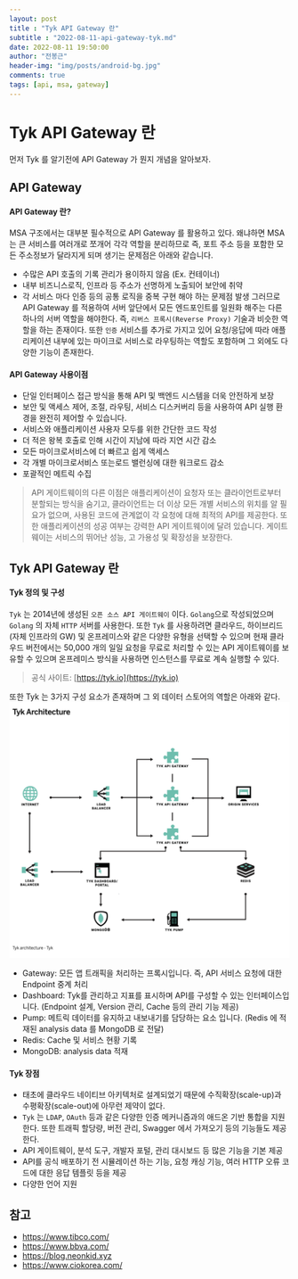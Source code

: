 ```yaml
---
layout: post
title : "Tyk API Gateway 란"
subtitle : "2022-08-11-api-gateway-tyk.md"
date: 2022-08-11 19:50:00
author: "전봉근"
header-img: "img/posts/android-bg.jpg"
comments: true
tags: [api, msa, gateway]
---
```


Tyk API Gateway 란
=========

먼저 Tyk 를 알기전에 API Gateway 가 뭔지 개념을 알아보자.

## API Gateway 
#### API Gateway 란?
MSA 구조에서는 대부분 필수적으로 API Gateway 를 활용하고 있다. 왜냐하면 MSA 는 큰 서비스를 여러개로 쪼개어 각각 역할을 분리하므로 즉, 포트 주소 등을 포함한 모든 주소정보가 달라지게 되며 생기는 문제점은 아래와 같습니다.
- 수많은 API 호출의 기록 관리가 용이하지 않음 (Ex. 컨테이너)
- 내부 비즈니스로직, 인프라 등 주소가 선명하게 노출되어 보안에 취약
- 각 서비스 마다 인증 등의 공통 로직을 중복 구현 해야 하는 문제점 발생
그러므로 API Gateway 를 적용하여 서버 앞단에서 모든 엔드포인트를 일원화 해주는 다른 하나의 서버 역할을 해야한다. 즉, `리버스 프록시(Reverse Proxy)` 기술과 비슷한 역할을 하는 존재이다.
또한 `인증` 서비스를 추가로 가지고 있어 요청/응답에 따라 애플리케이션 내부에 있는 마이크로 서비스로 라우팅하는 역할도 포함하며 그 외에도 다양한 기능이 존재한다.

#### API Gateway 사용이점
- 단일 인터페이스 접근 방식을 통해 API 및 백엔드 시스템을 더욱 안전하게 보장
- 보안 및 액세스 제어, 조절, 라우팅, 서비스 디스커버리 등을 사용하여 API 실행 환경을 완전히 제어할 수 있습니다.
- 서비스와 애플리케이션 사용자 모두를 위한 간단한 코드 작성
- 더 적은 왕복 호출로 인해 시간이 지남에 따라 지연 시간 감소
- 모든 마이크로서비스에 더 빠르고 쉽게 액세스
- 각 개별 마이크로서비스 또는로드 밸런싱에 대한 워크로드 감소
- 포괄적인 메트릭 수집
> API 게이트웨이의 다른 이점은 애플리케이션이 요청자 또는 클라이언트로부터 분할되는 방식을 숨기고, 클라이언트는 더 이상 모든 개별 서비스의 위치를 알 필요가 없으며, 사용된 코드에 관계없이 각 요청에 대해 최적의 API를 제공한다. 또한 애플리케이션의 성공 여부는 강력한 API 게이트웨이에 달려 있습니다. 게이트웨이는 서비스의 뛰어난 성능, 고 가용성 및 확장성을 보장한다.


## Tyk API Gateway 란
#### Tyk 정의 및 구성
`Tyk` 는 2014년에 생성된 `오픈 소스 API 게이트웨이` 이다. `Golang`으로 작성되었으며 `Golang` 의 자체 `HTTP` 서버를 사용한다.
또한 `Tyk` 를 사용하려면 클라우드, 하이브리드(자체 인프라의 GW) 및 온프레미스와 같은 다양한 유형을 선택할 수 있으며 현재 클라우드 버전에서는 50,000 개의 일일 요청을 무료로 처리할 수 있는 API 게이트웨이를 보유할 수 있으며 온프레미스 방식을 사용하면 인스턴스를 무료로 계속 실행할 수 있다.
> 공식 사이트: [https://tyk.io](https://tyk.io)

또한 Tyk 는 3가지 구성 요소가 존재하며 그 외 데이터 스토어의 역할은 아래와 같다.    
![api-gateway-1](/img/posts/msa/api-gateway-1.png)    
- Gateway: 모든 앱 트래픽을 처리하는 프록시입니다. 즉, API 서비스 요청에 대한 Endpoint 중계 처리
- Dashboard: Tyk를 관리하고 지표를 표시하며 API를 구성할 수 있는 인터페이스입니다. (Endpoint 설계, Version 관리, Cache 등의 관리 기능 제공)
- Pump: 메트릭 데이터를 유지하고 내보내기를 담당하는 요소 입니다. (Redis 에 적재된 analysis data 를 MongoDB 로 전달)
- Redis: Cache 및 서비스 현황 기록
- MongoDB: analysis data 적재

#### Tyk 장점
- 태초에 클라우드 네이티브 아키텍처로 설계되었기 때문에 수직확장(scale-up)과 수평확장(scale-out)에 아무런 제약이 없다.
-  `Tyk` 는 `LDAP`, `OAuth` 등과 같은 다양한 인증 메커니즘과의 애드온 기반 통합을 지원한다. 또한 트래픽 할당량, 버전 관리, Swagger 에서 가져오기 등의 기능들도 제공한다.
- API 게이트웨이, 분석 도구, 개발자 포털, 관리 대시보드 등 많은 기능을 기본 제공
- API를 공식 배포하기 전 시뮬레이션 하는 기능, 요청 캐싱 기능, 여러 HTTP 오류 코드에 대한 응답 템플릿 등을 제공
- 다양한 언어 지원


## 참고
- https://www.tibco.com/
- https://www.bbva.com/
- https://blog.neonkid.xyz
- https://www.ciokorea.com/